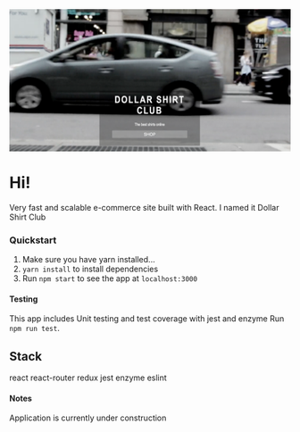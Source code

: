 <img src="homeScreenShot.png" alt="home screen shot" align="center" />

# Hi!
Very fast and scalable e-commerce site built with React.
I named it Dollar Shirt Club

### Quickstart

1. Make sure you have yarn installed...
2. `yarn install` to install dependencies
3. Run `npm start` to see the app at `localhost:3000`

#### Testing

This app includes Unit testing and test coverage with jest and enzyme
Run `npm run test`.

## Stack
react
react-router
redux
jest
enzyme
eslint

#### Notes
Application is currently under construction
